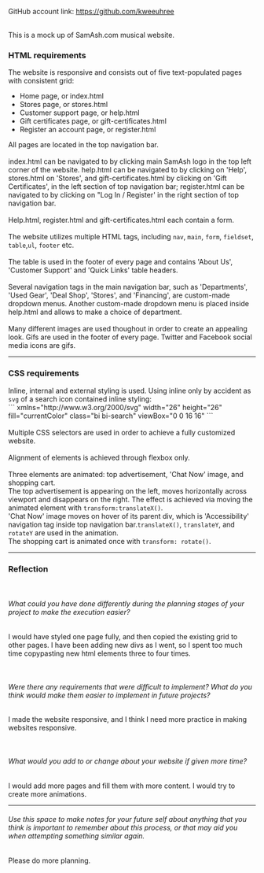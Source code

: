 GitHub account link: https://github.com/kweeuhree<br><br>

This is a mock up of SamAsh.com musical website.<br>

<h3>HTML requirements</h3>
The website is responsive and consists out of five text-populated pages with consistent grid:
<ul>
<li>Home page, or index.html</li>
<li>Stores page, or stores.html</li>
<li>Customer support page, or help.html</li>
<li>Gift certificates page, or gift-certificates.html</li>
<li>Register an account page, or register.html</li>
</ul>
All pages are located in the top navigation bar.<br><br>
index.html can be navigated to by clicking main SamAsh logo in the top left corner of the website.
help.html can be navigated to by clicking on 'Help', stores.html on 'Stores', and gift-certificates.html by clicking on 'Gift Certificates', in the left section of top navigation bar; register.html can be navigated to by clicking on "Log In / Register' in the right section of top navigation bar. 
<br><br>
Help.html, register.html and gift-certificates.html each contain a form.
<br><br>
The website utilizes multiple HTML tags, including <code>nav</code>, <code>main</code>, <code>form</code>, <code>fieldset</code>, <code>table</code>,<code>ul</code>, <code>footer</code> etc.
<br><br>
The table is used in the footer of every page and contains 'About Us', 'Customer Support' and 'Quick Links' table headers.
<br><br>
Several navigation tags in the main navigation bar, such as 'Departments', 'Used Gear', 'Deal Shop', 'Stores', and 'Financing', are custom-made dropdown menus. Another custom-made dropdown menu is placed inside help.html and allows to make a choice of department.
<br><br>
Many different images are used thoughout in order to create an appealing look. Gifs are used in the footer of every page. Twitter and Facebook social media icons are gifs.
<br>
<hr>
<h3>CSS requirements</h3>
Inline, internal and external styling is used. Using inline only by accident as <code>svg</code> of a search icon contained inline styling:
<br>
```
xmlns="http://www.w3.org/2000/svg" width="26" height="26" fill="currentColor" class="bi bi-search" viewBox="0 0 16 16"
```
<br>
<br>
Multiple CSS selectors are used in order to achieve a fully customized website. 
<br><br>
Alignment of elements is achieved through flexbox only.
<br><br>
Three elements are animated: top advertisement, 'Chat Now' image, and shopping cart.<br>
The top advertisement is appearing on the left, moves horizontally across viewport and disappears on the right. The effect is achieved via moving the animated element with <code>transform:translateX()</code>.<br>
'Chat Now' image moves on hover of its parent div, which is 'Accessibility' navigation tag inside top navigation bar.<code>translateX()</code>, <code>translateY</code>, and <code>rotateY</code> are used in the animation.<br>
The shopping cart is animated once with <code>transform: rotate()</code>.<br>
<hr>
<h3>Reflection</h3>
<br>
<h6>What could you have done differently during the planning stages of your project to make the execution easier?</h6>
<p>I would have styled one page fully, and then copied the existing grid to other pages. I have been adding new divs as I went, so I spent too much time copypasting new html elements three to four times.</p>
<br>
<h6>Were there any requirements that were difficult to implement? What do you think would make them easier to implement in future projects?</h6>
<p>I made the website responsive, and I think I need more practice in making websites responsive.</p>
<br>
<h6>What would you add to or change about your website if given more time?</h6>
<p>I would add more pages and fill them with more content. I would try to create more animations.</p>
<hr>
<h6>Use this space to make notes for your future self about anything that you think is important to remember about this process, or that may aid you when attempting something similar again.</h6>
<p>Please do more planning.</p>

